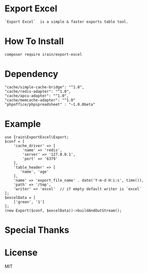 # Export Excel
    `Export Excel`  is a simple & faster exports table tool.
# How To Install
    composer require irain/export-excel
# Dependency

    "cache/simple-cache-bridge": "^1.0",
    "cache/redis-adapter": "^1.0",
    "cache/apcu-adapter": "^1.0",
    "cache/memcache-adapter": "^1.0"
    "phpoffice/phpspreadsheet" : "~1.0.0beta"
    
# Example 
    
    use Irain\ExportExcel\Export;
    $conf = [
        'cache_driver' => [
            'name' => 'redis',
            'server' => '127.0.0.1',
            'port' => '6379'
        ],
        'table_header' => [
           'name', 'age'
        ],
        'name' => 'export_file_name' . date('Y-m-d H:i:s', time()),
        'path' => '/tmp',
        'writer' => 'excel'  // if empty default writer is `excel`
    ];
    $excelData = [
        ['green', '1']
    ];
    (new Export($conf, $excelData))->buildAndOutStream();
    
# Special Thanks
# License
MIT
